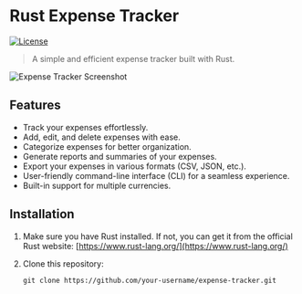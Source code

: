 # Rust Expense Tracker

[![License](https://img.shields.io/badge/license-MIT-blue.svg)](LICENSE)

> A simple and efficient expense tracker built with Rust.

![Expense Tracker Screenshot](screenshot.png)

## Features

- Track your expenses effortlessly.
- Add, edit, and delete expenses with ease.
- Categorize expenses for better organization.
- Generate reports and summaries of your expenses.
- Export your expenses in various formats (CSV, JSON, etc.).
- User-friendly command-line interface (CLI) for a seamless experience.
- Built-in support for multiple currencies.

## Installation

1. Make sure you have Rust installed. If not, you can get it from the official Rust website: [https://www.rust-lang.org/](https://www.rust-lang.org/)

2. Clone this repository:

   ```shell
   git clone https://github.com/your-username/expense-tracker.git
